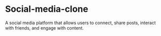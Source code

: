 # Social-media-clone

A social media platform that allows users to connect, share posts, interact with friends, and engage with content.
